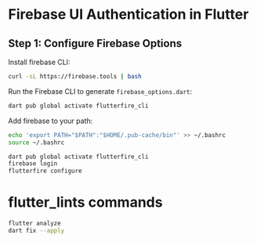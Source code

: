 # Firebase UI Authentication in Flutter

## Step 1: Configure Firebase Options

Install firebase CLI:

```bash
curl -sL https://firebase.tools | bash
```

Run the Firebase CLI to generate `firebase_options.dart`:

```bash
dart pub global activate flutterfire_cli
```

Add firebase to your path:

```bash
echo 'export PATH="$PATH":"$HOME/.pub-cache/bin"' >> ~/.bashrc
source ~/.bashrc
```

```bash
dart pub global activate flutterfire_cli
firebase login
flutterfire configure
```

# flutter_lints commands
```bash
flutter analyze
dart fix --apply
```
